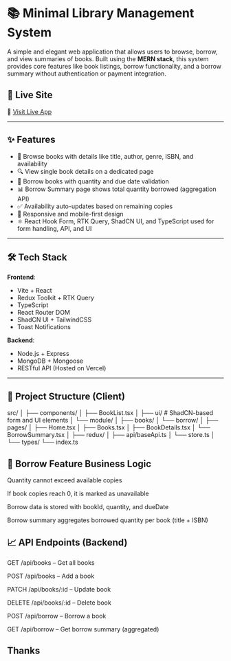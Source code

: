 # 📚 Minimal Library Management System

A simple and elegant web application that allows users to browse, borrow, and view summaries of books. Built using the **MERN stack**, this system provides core features like book listings, borrow functionality, and a borrow summary without authentication or payment integration.

## 🚀 Live Site

🔗 [Visit Live App](https://l2-a3-library-management-k53m.vercel.app)

---

## ✨ Features

- 📖 Browse books with details like title, author, genre, ISBN, and availability
- 🔍 View single book details on a dedicated page
- 📝 Borrow books with quantity and due date validation
- 📊 Borrow Summary page shows total quantity borrowed (aggregation API)
- ✅ Availability auto-updates based on remaining copies
- 🎨 Responsive and mobile-first design
- ⚛️ React Hook Form, RTK Query, ShadCN UI, and TypeScript used for form handling, API, and UI

---

## 🛠️ Tech Stack

**Frontend**:
- Vite + React
- Redux Toolkit + RTK Query
- TypeScript
- React Router DOM
- ShadCN UI + TailwindCSS
- Toast Notifications

**Backend**:
- Node.js + Express
- MongoDB + Mongoose
- RESTful API (Hosted on Vercel)

---

## 📂 Project Structure (Client)

src/
│
├── components/
│ ├── BookList.tsx
│ ├── ui/ # ShadCN-based form and UI elements
│ └── module/
│ ├── books/
│ └── borrow/
│
├── pages/
│ ├── Home.tsx
│ ├── Books.tsx
│ ├── BookDetails.tsx
│ └── BorrowSummary.tsx
│
├── redux/
│ ├── api/baseApi.ts
│ └── store.ts
│
└── types/
└── index.ts



## 🔐 Borrow Feature Business Logic
Quantity cannot exceed available copies

If book copies reach 0, it is marked as unavailable

Borrow data is stored with bookId, quantity, and dueDate

Borrow summary aggregates borrowed quantity per book (title + ISBN)


## 📈 API Endpoints (Backend)
GET /api/books – Get all books

POST /api/books – Add a book

PATCH /api/books/:id – Update book

DELETE /api/books/:id – Delete book

POST /api/borrow – Borrow a book

GET /api/borrow – Get borrow summary (aggregated)


## Thanks







